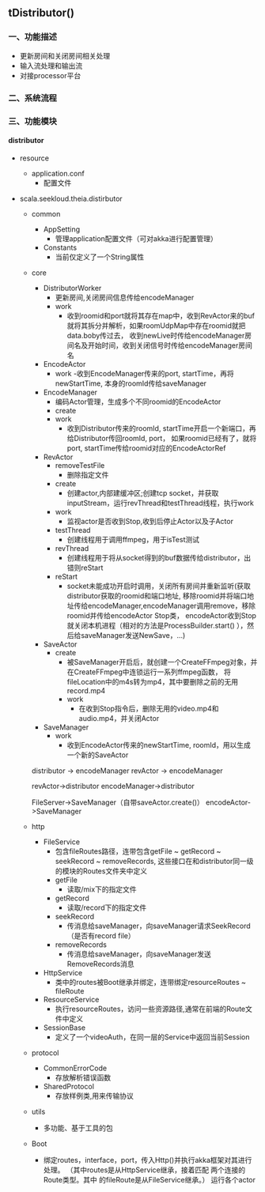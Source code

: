 ## tDistributor()

### 一、功能描述

* 更新房间和关闭房间相关处理
* 输入流处理和输出流
* 对接processor平台


### 二、系统流程


### 三、功能模块

#### distributor
- resource
  - application.conf
    - 配置文件

- scala.seekloud.theia.distirbutor
  - common
    - AppSetting
        - 管理application配置文件（可对akka进行配置管理）
    - Constants
        - 当前仅定义了一个String属性
  - core
    - DistributorWorker
        - 更新房间,关闭房间信息传给encodeManager
        - work
            - 收到roomid和port就将其存在map中，收到RevActor来的buf就将其拆分并解析，如果roomUdpMap中存在roomid就把data.boby传过去，
            收到newLive时传给encodeManager房间名及开始时间，收到关闭信号时传给encodeManager房间名
    - EncodeActor
        - work
            -收到EncodeManager传来的port, startTime，再将newStartTime, 本身的roomId传给saveManager
    - EncodeManager
        - 编码Actor管理，生成多个不同roomid的EncodeActor
        - create
        - work
            - 收到Distributor传来的roomId, startTime开启一个新端口，再给Distributor传回roomId, port，
            如果roomid已经有了，就将port, startTime传给roomid对应的EncodeActorRef
    - RevActor
        - removeTestFile
            - 删除指定文件
        - create
            - 创建actor,内部建缓冲区;创建tcp socket，并获取inputStream，运行revThread和testThread线程，执行work
        - work
            - 监视actor是否收到Stop,收到后停止Actor以及子Actor
        - testThread
            - 创建线程用于调用ffmpeg，用于isTest测试
        - revThread
            - 创建线程用于将从socket得到的buf数据传给distributor，出错则reStart
        - reStart
            - socket未能成功开启时调用，关闭所有房间并重新监听(获取distributor获取的roomid和端口地址,
            移除roomid并将端口地址传给encodeManager,encodeManager调用remove，移除roomid并传给encodeActor Stop类，
            encodeActor收到Stop就关闭本机进程（相对的方法是ProcessBuilder.start() ），然后给saveManager发送NewSave，...)
    - SaveActor
        - create
            - 被SaveManager开启后，就创建一个CreateFFmpeg对象，并在CreateFFmpeg中连锁运行一系列ffmpeg函数，
            将fileLocation中的m4s转为mp4，其中要删除之前的无用record.mp4
            - work
                - 在收到Stop指令后，删除无用的video.mp4和audio.mp4，并关闭Actor
    - SaveManager
        - work
            - 收到EncodeActor传来的newStartTime, roomId，用以生成一个新的SaveActor
            
    distributor -> encodeManager
    revActor -> encodeManager
    
    revActor->distributor
    encodeManager->distributor
    
    FileServer->SaveManager（自带saveActor.create()）
    encodeActor->SaveManager
     
    
    
    
  - http
    - FileService
        - 包含fileRoutes路径，连带包含getFile ~ getRecord ~ seekRecord ~ removeRecords,
        这些接口在和distributor同一级的模块的Routes文件夹中定义
        - getFile 
            - 读取/mix下的指定文件
        - getRecord 
            - 读取/record下的指定文件
        - seekRecord
            - 传消息给saveManager，向saveManager请求SeekRecord（是否有record file）
        - removeRecords
            - 传消息给saveManager，向saveManager发送RemoveRecords消息
    - HttpService
        - 类中的routes被Boot继承并绑定，连带绑定resourceRoutes ~ fileRoute
    - ResourceService
        - 执行resourceRoutes，访问一些资源路径,通常在前端的Route文件中定义
    - SessionBase
        - 定义了一个videoAuth，在同一层的Service中返回当前Session
    
  - protocol
    - CommonErrorCode
        - 存放解析错误函数
    - SharedProtocol
        - 存放样例类,用来传输协议
  - utils
    - 多功能、基于工具的包
  - Boot
    - 绑定routes，interface，port，传入Http()并执行akka框架对其进行处理。
     （其中routes是从HttpService继承，接着匹配 两个连接的Route类型。其中
     的fileRoute是从FileService继承。）
     运行各个actor
    
        
